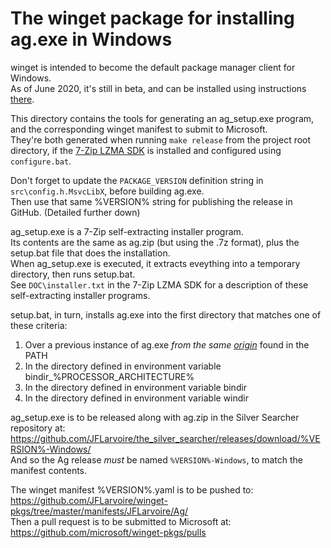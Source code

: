 The winget package for installing ag.exe in Windows
===================================================


winget is intended to become the default package manager client for Windows.  
As of June 2020, it's still in beta, and can be installed using instructions [there](https://github.com/microsoft/winget-cli).

This directory contains the tools for generating an ag_setup.exe program, and the corresponding winget manifest to
submit to Microsoft.  
They're both generated when running `make release` from the project root directory,
if the [7-Zip LZMA SDK](https://www.7-zip.org/sdk.html) is installed and configured using `configure.bat`.

Don't forget to update the `PACKAGE_VERSION` definition string in `src\config.h.MsvcLibX`, before building ag.exe.  
Then use that same %VERSION% string for publishing the release in GitHub. (Detailed further down)

ag_setup.exe is a 7-Zip self-extracting installer program.  
Its contents are the same as ag.zip (but using the .7z format), plus the setup.bat file that does the installation.  
When ag_setup.exe is executed, it extracts eveything into a temporary directory, then runs setup.bat.  
See `DOC\installer.txt` in the 7-Zip LZMA SDK for a description of these self-extracting installer programs.

setup.bat, in turn, installs ag.exe into the first directory that matches one of these criteria:

 1. Over a previous instance of ag.exe *from the same [origin](https://github.com/JFLarvoire/the_silver_searcher)* found in the PATH
 2. In the directory defined in environment variable bindir_%PROCESSOR_ARCHITECTURE%
 3. In the directory defined in environment variable bindir
 4. In the directory defined in environment variable windir

ag_setup.exe is to be released along with ag.zip in the Silver Searcher repository at:  
https://github.com/JFLarvoire/the_silver_searcher/releases/download/%VERSION%-Windows/  
And so the Ag release *must* be named `%VERSION%-Windows`, to match the manifest contents.

The winget manifest %VERSION%.yaml is to be pushed to:  
https://github.com/JFLarvoire/winget-pkgs/tree/master/manifests/JFLarvoire/Ag/  
Then a pull request is to be submitted to Microsoft at:  
https://github.com/microsoft/winget-pkgs/pulls
